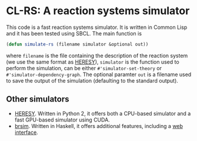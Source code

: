 # CL-RS: A reaction systems simulator

This code is a fast reaction systems simulator. It is written in Common Lisp and it has been tested using SBCL.
The main function is 
```lisp
(defun simulate-rs (filename simulator &optional out))
```
where `filename` is the file containing the description of the reaction system (we use the same format as  [HERESY](https://github.com/aresio/HERESY)), `simulator` is the function used to perform the simulation, can be either `#'simulator-set-theory` or `#'simulator-dependency-graph`. The optional paramter `out` is a filename used to save the output of the simulation (defaulting to the standard output).


## Other simulators

* [HERESY](https://github.com/aresio/HERESY). Written in Python 2, it offers both a CPU-based simulator and a fast GPU-based simulator using CUDA.
* [brsim](https://github.com/scolobb/brsim). Written in Haskell, it offers additional features, including a [web interface](http://combio.abo.fi/research/reaction-systems/reaction-system-simulator/).
